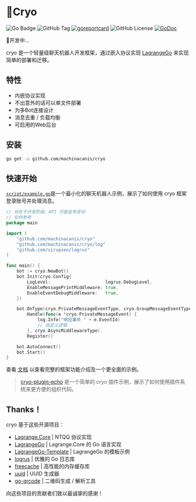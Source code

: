 # 🧊Cryo
![Go Badge](https://img.shields.io/badge/Go-1.24%2B-cyan?logo=go)
![GitHub Tag](https://img.shields.io/github/v/release/machinacanis/cryo)
[![goreportcard](https://img.shields.io/badge/go%20report-A+-brightgreen.svg?style=flat)](https://goreportcard.com/report/github.com/machinacanis/cryo)
![GitHub License](https://img.shields.io/github/license/machinacanis/cryo)
[![GoDoc](https://img.shields.io/badge/godoc-reference-blue)](http://pkg.go.dev/github.com/machinacanis/cryo)

🚧开发中...

cryo 是一个轻量级聊天机器人开发框架，通过嵌入协议实现  [LagrangeGo](https://github.com/LagrangeDev/LagrangeGo)  来实现简单的部署和迁移。

## 特性

- 内嵌协议实现
- 不出意外的话可以单文件部署
- 为多Bot连接设计
- 消息去重 / 负载均衡
- 可启用的Web后台

## 安装

```bash
go get -u github.com/machinacanis/cryo
```

## 快速开始

[`script/example.go`](https://github.com/machinacanis/cryo/blob/main/script/example.go)是一个最小化的聊天机器人示例，展示了如何使用 cryo 框架登录账号并处理消息。

```go
// 尚处于开发阶段，API 可能会有变动
// 仅供参考
package main

import (
	"github.com/machinacanis/cryo"
	"github.com/machinacanis/cryo/log"
	"github.com/sirupsen/logrus"
)

func main() {
	bot := cryo.NewBot()
	bot.Init(cryo.Config{
		LogLevel:                     logrus.DebugLevel,
		EnableMessagePrintMiddleware: true,
		EnableEventDebugMiddleware:   true,
	})

	bot.OnType(cryo.PrivateMessageEventType, cryo.GroupMessageEventType).
		Handle(func(e *cryo.PrivateMessageEvent) {
			log.Info("响应事件 " + e.EventId)
			// 自定义逻辑
		}, cryo.AsyncMiddlewareType).
		Register()

	bot.AutoConnect()
	bot.Start()
}

```

查看 [文档](https://machinacanis.github.io/cryo/) 以查看完整的框架功能介绍及一个更全面的示例。

> [cryo-plugin-echo](https://github.com/machinacanis/cryo-echo-plugin) 是一个简单的 cryo 插件示例，展示了如何使用插件系统来更方便的组织代码。


## Thanks！

cryo 基于这些开源项目：

- [Lagrange.Core](https://github.com/LagrangeDev/Lagrange.Core) | NTQQ 协议实现
- [LagrangeGo](https://github.com/LagrangeDev/LagrangeGo) | Lagrange.Core 的 Go 语言实现
- [LagrangeGo-Template](https://github.com/ExquisiteCore/LagrangeGo-Template) | LagrangeGo 的模板示例
- [logrus](https://github.com/sirupsen/logrus) | 优雅的 Go 日志库
- [freecache](https://github.com/coocood/freecache) | 高性能的内存缓存库
- [uuid](https://github.com/google/uuid) | UUID 生成器
- [go-qrcode](https://github.com/skip2/go-qrcode) | 二维码生成 / 解析工具

向这些项目的贡献者们致以最诚挚的感谢！